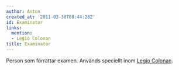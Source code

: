```yaml
---
author: Anton
created_at: '2011-03-30T08:44:28Z'
id: Examinator
links:
  mention:
  - Legio Colonan
title: Examinator
---
```


Person som förrättar examen. Används speciellt inom [Legio Colonan].

  [Legio Colonan]: Legio_Colonan
